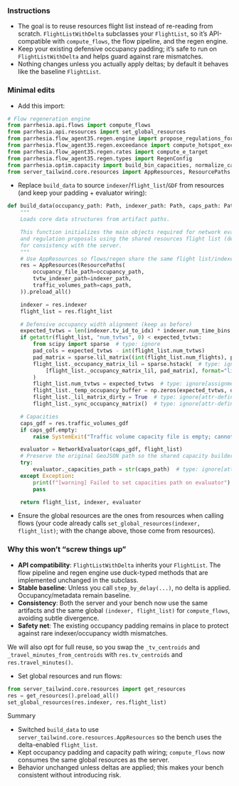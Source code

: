 ### Instructions
- The goal is to reuse resources flight list instead of re-reading from scratch. `FlightListWithDelta` subclasses your `FlightList`, so it’s API-compatible with `compute_flows`, the flow pipeline, and the regen engine.
- Keep your existing defensive occupancy padding; it’s safe to run on `FlightListWithDelta` and helps guard against rare mismatches.
- Nothing changes unless you actually apply deltas; by default it behaves like the baseline `FlightList`.

### Minimal edits

- Add this import:
```25:33:examples/regen/regen_test_bench_custom_tvtw.py
# Flow regeneration engine
from parrhesia.api.flows import compute_flows
from parrhesia.api.resources import set_global_resources
from parrhesia.flow_agent35.regen.engine import propose_regulations_for_hotspot
from parrhesia.flow_agent35.regen.exceedance import compute_hotspot_exceedance
from parrhesia.flow_agent35.regen.rates import compute_e_target
from parrhesia.flow_agent35.regen.types import RegenConfig
from parrhesia.optim.capacity import build_bin_capacities, normalize_capacities
from server_tailwind.core.resources import AppResources, ResourcePaths  # NEW
```

- Replace `build_data` to source `indexer`/`flight_list`/`GDF` from resources (and keep your padding + evaluator wiring):
```134:198:examples/regen/regen_test_bench_custom_tvtw.py
def build_data(occupancy_path: Path, indexer_path: Path, caps_path: Path) -> Tuple[FlightList, TVTWIndexer, NetworkEvaluator]:
    """
    Loads core data structures from artifact paths.

    This function initializes the main objects required for network evaluation
    and regulation proposals using the shared resources flight list (delta-enabled)
    for consistency with the server.
    """
    # Use AppResources so flows/regen share the same flight list/indexer as the server
    res = AppResources(ResourcePaths(
        occupancy_file_path=occupancy_path,
        tvtw_indexer_path=indexer_path,
        traffic_volumes_path=caps_path,
    )).preload_all()

    indexer = res.indexer
    flight_list = res.flight_list

    # Defensive occupancy width alignment (keep as before)
    expected_tvtws = len(indexer.tv_id_to_idx) * indexer.num_time_bins
    if getattr(flight_list, "num_tvtws", 0) < expected_tvtws:
        from scipy import sparse  # type: ignore
        pad_cols = expected_tvtws - int(flight_list.num_tvtws)
        pad_matrix = sparse.lil_matrix((int(flight_list.num_flights), pad_cols))
        flight_list._occupancy_matrix_lil = sparse.hstack(  # type: ignore[attr-defined]
            [flight_list._occupancy_matrix_lil, pad_matrix], format="lil"  # type: ignore[attr-defined]
        )
        flight_list.num_tvtws = expected_tvtws  # type: ignore[assignment]
        flight_list._temp_occupancy_buffer = np.zeros(expected_tvtws, dtype=np.float32)  # type: ignore[attr-defined]
        flight_list._lil_matrix_dirty = True  # type: ignore[attr-defined]
        flight_list._sync_occupancy_matrix()  # type: ignore[attr-defined]

    # Capacities
    caps_gdf = res.traffic_volumes_gdf
    if caps_gdf.empty:
        raise SystemExit("Traffic volume capacity file is empty; cannot proceed.")

    evaluator = NetworkEvaluator(caps_gdf, flight_list)
    # Preserve the original GeoJSON path so the shared capacity builder can be used.
    try:
        evaluator._capacities_path = str(caps_path)  # type: ignore[attr-defined]
    except Exception:
        print(f"[warning] Failed to set capacities path on evaluator")
        pass

    return flight_list, indexer, evaluator
```

- Ensure the global resources are the ones from resources when calling flows (your code already calls `set_global_resources(indexer, flight_list)`; with the change above, those come from resources).

### Why this won’t “screw things up”
- **API compatibility**: `FlightListWithDelta` inherits your `FlightList`. The flow pipeline and regen engine use duck-typed methods that are implemented unchanged in the subclass.
- **Stable baseline**: Unless you call `step_by_delay(...)`, no delta is applied. Occupancy/metadata remain baseline.
- **Consistency**: Both the server and your bench now use the same artifacts and the same global `(indexer, flight_list)` for `compute_flows`, avoiding subtle divergence.
- **Safety net**: The existing occupancy padding remains in place to protect against rare indexer/occupancy width mismatches.

We will also opt for full reuse, so you swap the `_tv_centroids` and `_travel_minutes_from_centroids` with `res.tv_centroids` and `res.travel_minutes()`.

- Set global resources and run flows:
```python
from server_tailwind.core.resources import get_resources
res = get_resources().preload_all()
set_global_resources(res.indexer, res.flight_list)
```

Summary
- Switched `build_data` to use `server_tailwind.core.resources.AppResources` so the bench uses the delta-enabled `flight_list`.
- Kept occupancy padding and capacity path wiring; `compute_flows` now consumes the same global resources as the server.
- Behavior unchanged unless deltas are applied; this makes your bench consistent without introducing risk.